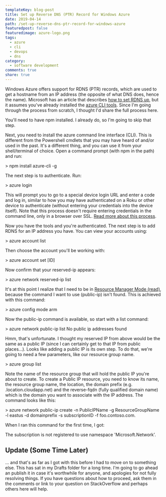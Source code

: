 ```yaml
---
templateKey: blog-post
title: Set up Reverse DNS (PTR) Record for Windows Azure
date: 2019-04-14
path: /set-up-reverse-dns-ptr-record-for-windows-azure
featuredpost: false
featuredimage: azure-logo.png
tags:
  - azure
  - cli
  - devops
  - dns
category:
  - software development
comments: true
share: true
---
```


Windows Azure offers support for RDNS (PTR) records, which are used to get a hostname from an IP address (the opposite of what DNS does, hence the name). Microsoft has an article that describes [how to set RDNS up](https://azure.microsoft.com/en-us/documentation/articles/dns-reverse-dns-record-operations-cli/), but it assumes you've already installed the [azure CLI tools](https://azure.microsoft.com/en-us/documentation/articles/xplat-cli-install/). Since I'm going through the process from scratch, I thought I'd share the full process here.

You'll need to have npm installed. I already do, so I'm going to skip that step.

Next, you need to install the azure command line interface (CLI). This is different from the Powershell cmdlets that you may have heard of and/or used in the past. It's a different thing, and you can use it from your shell/terminal of choice. Open a command prompt (with npm in the path) and run:

\> npm install azure-cli -g

The next step is to authenticate. Run:

\> azure login

This will prompt you to go to a special device login URL and enter a code and log in, similar to how you may have authenticated on a Roku or other device to authenticate (without entering your credentials into the device itself). Note that this process doesn't require entering credentials in the command line, only in a browser over SSL. [Read more about this process](https://azure.microsoft.com/en-us/documentation/articles/xplat-cli-connect/).

Now you have the tools and you're authenticated. The next step is to add RDNS for an IP address you have. You can view your accounts using:

\> azure account list

Then choose the account you'll be working with:

\> azure account set \[ID\]

Now confirm that your reserved-ip appears:

\> azure network reserved-ip list

It's at this point I realize that I need to be in [Resource Manager Mode (read)](https://azure.microsoft.com/en-us/documentation/articles/xplat-cli-azure-resource-manager/), because the command I want to use (public-ip) isn't found. This is achieved with this command:

\> azure config mode arm

Now the public-ip command is available, so start with a list command:

\> azure network public-ip list
No public ip addresses found

Hmm, that's unfortunate. I thought my reserved IP from above would be the same as a public IP (since I can certainly get to that IP from public places...). Looks like adding a public IP is its own step. To do that, we're going to need a few parameters, like our resource group name.

\> azure group list

Note the name of the resource group that will hold the public IP you're about to create. To create a Public IP resource, you need to know its name, the resource group name, the location, the domain prefix (e.g. <domain prefix>.location.cloudapp.net) and the reverse-fqdn (fully qualified domain name) which is the domain you want to associate with the IP address. The command looks like this:

\> azure network public-ip create -n PublicIPName -g ResourceGroupName -l eastus -d domainprefix -s subscriptionID -f foo.contoso.com.

When I ran this command for the first time, I got:

The subscription is not registered to use namespace 'Microsoft.Network'.

## Update (Some Time Later)

… and that's as far as I got with this before I had to move on to something else. This has sat in my Drafts folder for a long time. I'm going to go ahead an publish it in case it's worthwhile for anyone, and apologies for not fully resolving things. If you have questions about how to proceed, ask them in the comments or link to your question on StackOverflow and perhaps others here will help.
